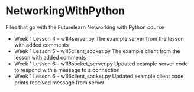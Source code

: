 # NetworkingWithPython
Files that go with the Futurelearn Networking with Python course

- Week 1 Lesson 4 - w1l4server.py
    The example server from the lesson with added comments
- Week 1 Lesson 5 - w1l5client_socket.py
    The example client from the lesson with added comments
- Week 1 Lesson 6 - w1l6socket_server.py
    Updated example server code to respond with a message to a connection
- Week 1 Lesson 6 - w1l6client_socket.py
    Updated example client code prints received message from server
